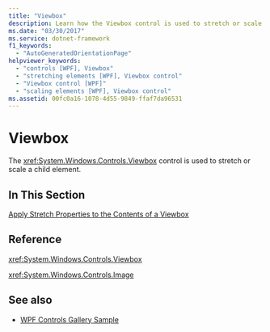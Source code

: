 ```yaml
---
title: "Viewbox"
description: Learn how the Viewbox control is used to stretch or scale a child element in Windows Presentation Foundation (WPF) applications.
ms.date: "03/30/2017"
ms.service: dotnet-framework
f1_keywords: 
  - "AutoGeneratedOrientationPage"
helpviewer_keywords: 
  - "controls [WPF], Viewbox"
  - "stretching elements [WPF], Viewbox control"
  - "Viewbox control [WPF]"
  - "scaling elements [WPF], Viewbox control"
ms.assetid: 00fc0a16-1078-4d55-9849-ffaf7da96531
---
```

# Viewbox

The <xref:System.Windows.Controls.Viewbox> control is used to stretch or scale a child element.  
  
## In This Section  

[Apply Stretch Properties to the Contents of a Viewbox](how-to-apply-stretch-properties-to-the-contents-of-a-viewbox.md)  
  
## Reference  

<xref:System.Windows.Controls.Viewbox>  
  
<xref:System.Windows.Controls.Image>  
  
## See also

- [WPF Controls Gallery Sample](https://github.com/Microsoft/WPF-Samples/tree/master/Getting%20Started/ControlsAndLayout)
